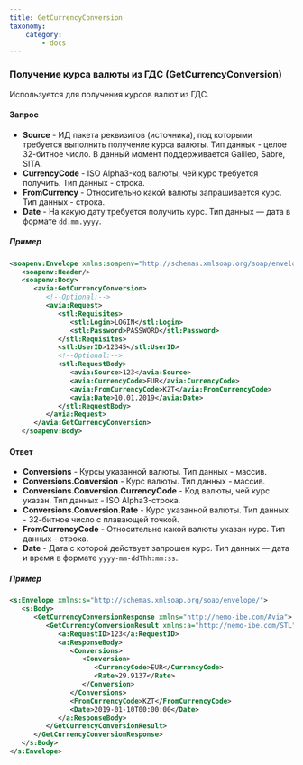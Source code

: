 ```yaml
---
title: GetCurrencyConversion
taxonomy:
    category:
        - docs
---
```


### Получение курса валюты из ГДС (GetCurrencyConversion)

Используется для получения курсов валют из ГДС.

#### Запрос

-   **Source** - ИД пакета реквизитов (источника), под которыми требуется выполнить получение курса валюты. Тип данных - целое 32-битное число. В данный момент поддерживается Galileo, Sabre, SITA.
-   **CurrencyCode** - ISO Alpha3-код валюты, чей курс требуется получить. Тип данных - строка.
-   **FromCurrency** - Относительно какой валюты запрашивается курс. Тип данных - строка.
-   **Date** - На какую дату требуется получить курс. Тип данных — дата в формате <code>dd.mm.yyyy</code>.

##### Пример

```xml
<soapenv:Envelope xmlns:soapenv="http://schemas.xmlsoap.org/soap/envelope/" xmlns:avia="http://nemo-ibe.com/Avia" xmlns:stl="http://nemo-ibe.com/STL">
   <soapenv:Header/>
   <soapenv:Body>
      <avia:GetCurrencyConversion>
         <!--Optional:-->
         <avia:Request>
            <stl:Requisites>
               <stl:Login>LOGIN</stl:Login>
               <stl:Password>PASSWORD</stl:Password>
            </stl:Requisites>
            <stl:UserID>12345</stl:UserID>
            <!--Optional:-->
            <stl:RequestBody>
               <avia:Source>123</avia:Source>
               <avia:CurrencyCode>EUR</avia:CurrencyCode>
               <avia:FromCurrencyCode>KZT</avia:FromCurrencyCode>
               <avia:Date>10.01.2019</avia:Date>
            </stl:RequestBody>
         </avia:Request>
      </avia:GetCurrencyConversion>
   </soapenv:Body>
```

#### Ответ

-   **Conversions** - Курсы указанной валюты. Тип данных - массив.
-   **Conversions.Conversion** - Курс валюты. Тип данных - массив.
-   **Conversions.Conversion.CurrencyCode** - Код валюты, чей курс указан. Тип данных - ISO Alpha3-строка.
-   **Conversions.Conversion.Rate** - Курс указанной валюты. Тип данных - 32-битное число с плавающей точкой.
-   **FromCurrencyCode** - Относительно какой валюты указан курс. Тип данных - строка.
-   **Date** - Дата с которой действует запрошен курс. Тип данных — дата и время в формате <code>yyyy-mm-ddThh:mm:ss</code>.

##### Пример

```xml
<s:Envelope xmlns:s="http://schemas.xmlsoap.org/soap/envelope/">
   <s:Body>
      <GetCurrencyConversionResponse xmlns="http://nemo-ibe.com/Avia">
         <GetCurrencyConversionResult xmlns:a="http://nemo-ibe.com/STL" xmlns:i="http://www.w3.org/2001/XMLSchema-instance">
            <a:RequestID>123</a:RequestID>
            <a:ResponseBody>
               <Conversions>
                  <Conversion>
                     <CurrencyCode>EUR</CurrencyCode>
                     <Rate>29.9137</Rate>
                  </Conversion>
               </Conversions>
               <FromCurrencyCode>KZT</FromCurrencyCode>
               <Date>2019-01-10T00:00:00</Date>
            </a:ResponseBody>
         </GetCurrencyConversionResult>
      </GetCurrencyConversionResponse>
   </s:Body>
</s:Envelope>
```